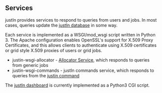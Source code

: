 ## Services

justIn provides services to respond to queries from users and
jobs. In most cases, queries update the [justIn database](database.md)
in some way.

Each service is implemented as a WSGI/mod_wsgi script written in
Python 3. The Apache configuration enables OpenSSL's support for X.509 Proxy
Certificates, and this allows 
clients to authenticate using X.509 certificates or grid style X.509
proxies of users or grid jobs. 

- justin-wsgi-allocator - [Allocator Service](workflow-allocator.md), which responds to queries from generic jobs
- justin-wsgi-commands - justIn commands service, which responds to queries from the [justin command](workflow-command.md)

The [justIn dashboard](dashboard.md) is currently implemented as a Python3 
CGI script.
